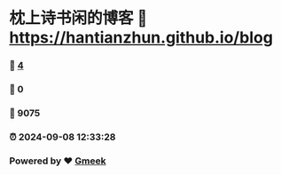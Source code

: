 # 枕上诗书闲的博客 :link: https://hantianzhun.github.io/blog 
### :page_facing_up: [4](https://hantianzhun.github.io/blog/tag.html) 
### :speech_balloon: 0 
### :hibiscus: 9075 
### :alarm_clock: 2024-09-08 12:33:28 
### Powered by :heart: [Gmeek](https://github.com/Meekdai/Gmeek)
